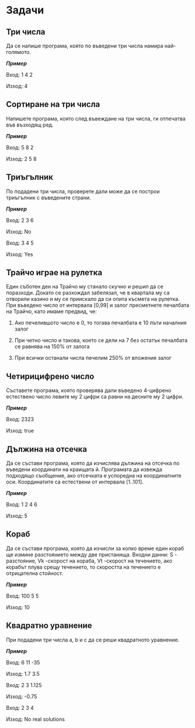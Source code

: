 # Задачи

## Три числа
Да се напише програма, която по въведени три числа намира най-голямото.

***Пример***

Вход: 1 4 2

Изход: 4

## Сортиране на три числа
Напишете програма, която след въвеждане на три числа, ги отпечатва във възходящ ред. 

***Пример***

Вход: 5 8 2

Изход: 2 5 8

## Триъгълник
По подадени три числа, проверете дали може да се построи триъгълник с въведените страни.

***Пример***

Вход: 2 3 6

Изход: No 

Вход: 3 4 5

Изход: Yes

## Трайчо играе на рулетка
Един съботен ден на Трайчо му станало скучно и решил да се поразходи. Докато се разхождал забелязал, че в квартала му са отворили казино и му се приискало да си опита късмета на рулетка. При въведено число от интервала [0,99] и залог пресметнете печалбата на Трайчо, като имаме предвид, че:

1) Ако печелившото число е 0, то тогава печалбата е 10 пъти началния залог

2) При четно число и такова, което се дели на 7 без остатък печалбата се равнява на 150% от залога

3) При всички останали числа печелим 250% от вложения залог

## Четирицифрено число
Съставете програма, която проверява дали въведено 4-цифрено естествено число левите му 2 цифри са равни на десните му 2 цифри.

***Пример***

Вход: 2323 

Изход: true

## Дължина на отсечка
Да се състави програма, която да изчислява дължина на отсечка по въведени координати на краищата й. Програмата да извежда подходящо съобщение, ако отсечката е успоредна на координатните оси.
Координатите са естествени от интервала [1..101].

***Пример***

Вход: 1 2  4 6

Изход: 5

## Кораб
Да се състави програма, която да изчисли за колко време един кораб ще измине разстоянието между две пристанища.
Входни данни: S - разстояние, Vk -скорост на кораба, Vt -скорост на течението, ако корабът плува срещу течението, то скоростта на течението e отрицателна стойност. 

***Пример***

Вход: 100 5 5

Изход: 10

## Квадратно уравнение
При подадени три числа a, b и c да се реши квадратното уравнение.

***Пример***

Вход: 6 11 -35

Изход: 1.7 3.5

Вход: 2 3 1.125

Изход: -0.75

Вход: 2 3 4

Изход: No real solutions


